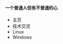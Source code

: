 <head>
    <link rel="stylesheet" href="css/style.css">
</head>
<div class="wrap">
    <h4>一个普通人但有不普通的心</h4>
    <ul>
        <li><a>主页</a></li>
        <li><a>技术交流</a></li>
        <li><a>Linux</a></li>
        <li><a>Windows</a></li>
    </ul>
</div>













